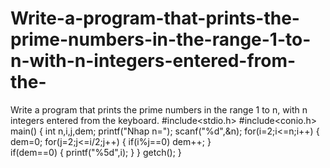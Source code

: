 # Write-a-program-that-prints-the-prime-numbers-in-the-range-1-to-n-with-n-integers-entered-from-the-
Write a program that prints the prime numbers in the range 1 to n, with n integers entered from the keyboard.
#include<stdio.h>
#include<conio.h>
main()
{
    int n,i,j,dem;
    printf("Nhap n="); 
    scanf("%d",&n);
    for(i=2;i<=n;i++)
    {        
        dem=0;
        for(j=2;j<=i/2;j++)
        {
            if(i%j==0)
            dem++;
        }        
        if(dem==0)
        {
            printf("%5d",i);
        }
    }
    getch();
}
